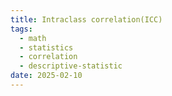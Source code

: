 ```yaml
---
title: Intraclass correlation(ICC)
tags:
  - math
  - statistics
  - correlation
  - descriptive-statistic
date: 2025-02-10
---
```

